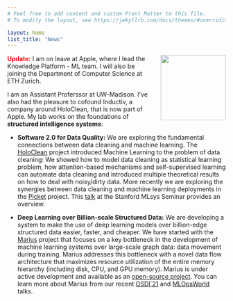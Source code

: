 ```yaml
---
# Feel free to add content and custom Front Matter to this file.
# To modify the layout, see https://jekyllrb.com/docs/themes/#overriding-theme-defaults

layout: home
list_title: "News"
---
```

<img style="float: right; padding-left:20px; padding-bottom:20px; width:150px;" src="/assets/photo.jpg">

**<span style="color:red">Update:</span>** I am on leave at Apple, where I lead the Knowledge Platform - ML team. I will also be joining the Department of Computer Science at ETH Zurich.

I am an Assistant Proferssor at UW-Madison. I've also had the pleasure to cofound Inductiv, a company around HoloClean, that is now part of Apple. My lab works on the foundations of **structured intelligence systems**:

* <b>Software 2.0 for Data Quality:</b> We are exploring the fundamental connections between data cleaning and machine learning. The [HoloClean](http://www.holoclean.io) project introduced Machine Learning to the problem of data cleaning: We showed how to model data cleaning as statistical learning problem, how attention-based mechanisms and self-supervised learning can automate data cleaning and introduced multiple theoretical results on how to deal with noisy/dirty data. More recently we are exploring the synergies between data cleaning and machine learning deployments in the [Picket](https://arxiv.org/abs/2006.04730) project. This [talk](https://www.youtube.com/watch?v=_2upFBZsMN4) at the Stanford MLsys Seminar provides an overview.

* <b>Deep Learning over Billion-scale Structured Data:</b> We are developing a system to make the use of deep learning models over billion-edge structured data easier, faster, and cheaper. We have started with the [Marius](https://marius-project.org) project that focuses on a key bottleneck in the development of machine learning systems over large-scale graph data: data movement during training. Marius addresses this bottleneck with a novel data flow architecture that maximizes resource utilization of the entire memory hierarchy (including disk, CPU, and GPU memory). Marius is under active development and available as an [open-source project](https://github.com/marius-team/marius). You can learn more about Marius from our recent [OSDI`21](https://www.youtube.com/watch?v=XP9kUuipK1A&t=17s) and [MLOpsWorld](/assets/marius_mlops.pdf) talks.
